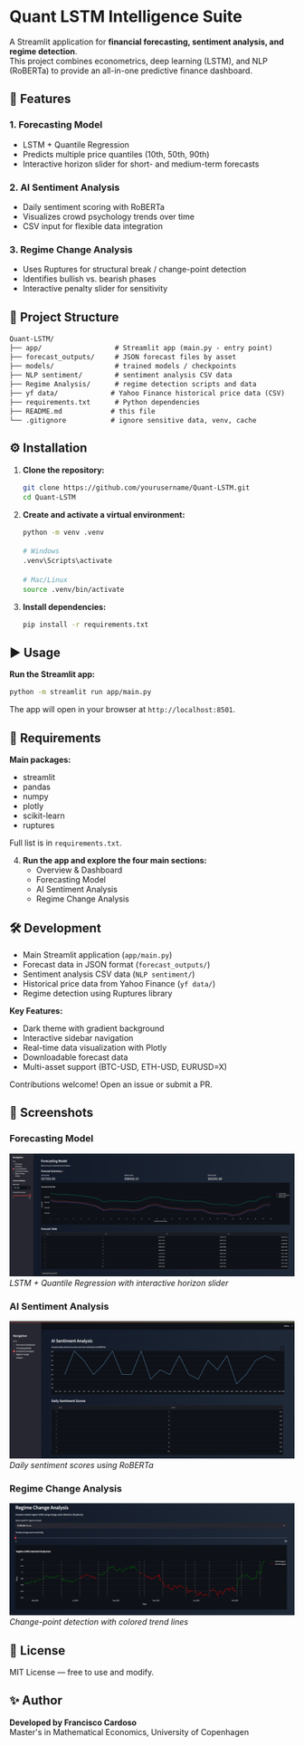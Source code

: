 # Quant LSTM Intelligence Suite

A Streamlit application for **financial forecasting, sentiment analysis, and regime detection**.  
This project combines econometrics, deep learning (LSTM), and NLP (RoBERTa) to provide an all-in-one predictive finance dashboard.

## 🚀 Features

### 1. Forecasting Model
- LSTM + Quantile Regression
- Predicts multiple price quantiles (10th, 50th, 90th)
- Interactive horizon slider for short- and medium-term forecasts

### 2. AI Sentiment Analysis
- Daily sentiment scoring with RoBERTa
- Visualizes crowd psychology trends over time
- CSV input for flexible data integration

### 3. Regime Change Analysis
- Uses Ruptures for structural break / change-point detection
- Identifies bullish vs. bearish phases
- Interactive penalty slider for sensitivity

## 📂 Project Structure

```
Quant-LSTM/
├── app/                  # Streamlit app (main.py - entry point)
├── forecast_outputs/     # JSON forecast files by asset
├── models/               # trained models / checkpoints
├── NLP sentiment/        # sentiment analysis CSV data
├── Regime Analysis/      # regime detection scripts and data
├── yf data/             # Yahoo Finance historical price data (CSV)
├── requirements.txt      # Python dependencies
├── README.md            # this file
└── .gitignore           # ignore sensitive data, venv, cache
```

## ⚙️ Installation

1. **Clone the repository:**
   ```bash
   git clone https://github.com/yourusername/Quant-LSTM.git
   cd Quant-LSTM
   ```

2. **Create and activate a virtual environment:**
   ```bash
   python -m venv .venv
   
   # Windows
   .venv\Scripts\activate
   
   # Mac/Linux
   source .venv/bin/activate
   ```

3. **Install dependencies:**
   ```bash
   pip install -r requirements.txt
   ```

## ▶️ Usage

**Run the Streamlit app:**
```bash
python -m streamlit run app/main.py
```

The app will open in your browser at `http://localhost:8501`.

## 🧾 Requirements

**Main packages:**
- streamlit
- pandas
- numpy
- plotly
- scikit-learn
- ruptures

Full list is in `requirements.txt`.

4. **Run the app and explore the four main sections:**
   - Overview & Dashboard
   - Forecasting Model  
   - AI Sentiment Analysis
   - Regime Change Analysis

## 🛠 Development

- Main Streamlit application (`app/main.py`)
- Forecast data in JSON format (`forecast_outputs/`)
- Sentiment analysis CSV data (`NLP sentiment/`)
- Historical price data from Yahoo Finance (`yf data/`)
- Regime detection using Ruptures library

**Key Features:**
- Dark theme with gradient background
- Interactive sidebar navigation
- Real-time data visualization with Plotly
- Downloadable forecast data
- Multi-asset support (BTC-USD, ETH-USD, EURUSD=X)

Contributions welcome! Open an issue or submit a PR.


## 📸 Screenshots


### Forecasting Model
![Forecasting Model](screenshots/QLSTM.png)
*LSTM + Quantile Regression with interactive horizon slider*

### AI Sentiment Analysis
![Sentiment Analysis](screenshots/ROB.png)
*Daily sentiment scores using RoBERTa*

### Regime Change Analysis
![Regime Analysis](screenshots/RUPT.png)
*Change-point detection with colored trend lines*



## 📜 License

MIT License — free to use and modify.

## ✨ Author

**Developed by Francisco Cardoso**  
Master's in Mathematical Economics, University of Copenhagen